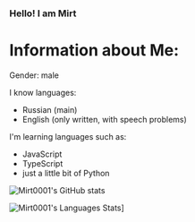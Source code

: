 ### Hello! I am Mirt

# Information about Me:
Gender: male

I know languages:

- Russian (main)
- English (only written, with speech problems)

I'm learning languages such as:
- JavaScript
- TypeScript
- just a little bit of Python



![Mirt0001's GitHub stats](https://github-readme-stats.vercel.app/api?username=MirtT1337&count_private=true&theme=dracula)


![Mirt0001's Languages Stats](https://github-readme-stats.vercel.app/api/top-langs/?username=MirtT1337&langs_count=8)]

